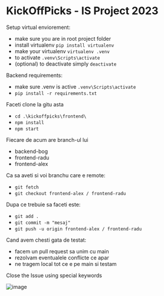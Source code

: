 # KickOffPicks - IS Project 2023



Setup virtual enviorement:
 - make sure you are in root project folder
 - install virtualenv `pip install virtualenv`
 - make your virtualenv `virtualenv .venv`
 - to activate `.venv\Scripts\activate`
 - (optional) to deactivate simply `deactivate` 

Backend requirements:
 - make sure .venv is active `.venv\Scripts\activate`
 - `pip install -r requirements.txt`

Faceti clone la gitu asta

- `cd .\kickoffpicks\frontend\`
- `npm install`
- `npm start`

Fiecare de acum are branch-ul lui

- backend-bog
- frontend-radu
- frontend-alex

Ca sa aveti si voi branchu care e remote:

- `git fetch`
- `git checkout frontend-alex / frontend-radu`

Dupa ce trebuie sa faceti este:

- `git add .`
- `git commit -m "mesaj"`
- `git push -u origin frontend-alex / frontend-radu`

Cand avem chesti gata de testat:

- facem un pull request sa unim cu main
- rezolvam eventualele conflicte ce apar
- ne tragem local tot ce e pe main si testam

Close the Issue using special keywords

![image](https://github.com/BRA-Team/kick-off-picks/assets/126898116/4ced00d2-8224-477a-ac4d-c004bd06b64f)
#
